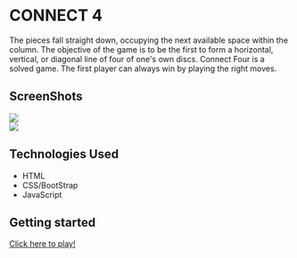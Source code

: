 # CONNECT 4

The pieces fall straight down, occupying the next available space within the column. 
The objective of the game is to be the first to form a horizontal, vertical, or diagonal line of four of one's own discs. 
Connect Four is a solved game. The first player can always win by playing the right moves.

## ScreenShots

<img src="https://i.imgur.com/jMjfNSZ.png"/>
<br>
<img src="https://i.imgur.com/QuUzPOw.png"/>

## Technologies Used

* HTML
* CSS/BootStrap
* JavaScript

## Getting started

[Click here to play!](http://Jaguirre123.github.io/Project_1_connect4)
